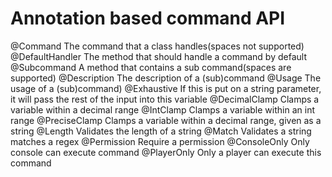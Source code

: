 # Annotation based command API
@Command
The command that a class handles(spaces not supported)
@DefaultHandler
The method that should handle a command by default
@Subcommand
A method that contains a sub command(spaces are supported)
@Description
The description of a (sub)command
@Usage
The usage of a (sub)command)
@Exhaustive
If this is put on a string parameter, it will pass the rest of the input into this variable
@DecimalClamp
Clamps a variable within a decimal range
@IntClamp
Clamps a variable within an int range
@PreciseClamp
Clamps a variable within a decimal range, given as a string
@Length
Validates the length of a string
@Match
Validates a string matches a regex
@Permission
Require a permission
@ConsoleOnly
Only console can execute command
@PlayerOnly
Only a player can execute this command
